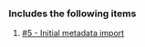 ### Includes the following items

1. [#5 - Initial metadata import](https://github.com/rdietrick/rdietrick-dod-demo/issues/5)
